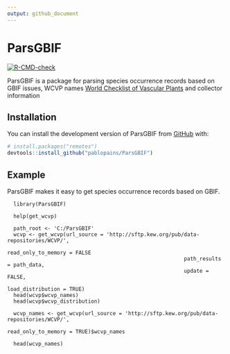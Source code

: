 ```yaml
---
output: github_document
---
```


<!-- README.md is generated from README.Rmd. Please edit that file -->

# ParsGBIF

<!-- badges: start -->
[![R-CMD-check](https://github.com/p/ParsGBIF/pablopains/R-CMD-check/badge.svg)](https://github.com/pablopains/ParsGBIF/actions)
<!-- badges: end -->

ParsGBIF is a package for parsing species occurrence records based on GBIF issues, WCVP names [World Checklist of Vascular Plants](https://powo.science.kew.org//) and collector information 

## Installation

You can install the development version of ParsGBIF from [GitHub](https://github.com/) with:

``` r
# install.packages("remotes")
devtools::install_github("pablopains/ParsGBIF")
```

## Example

ParsGBIF makes it easy to get species occurrence records based on GBIF.

```{r example, eval=FALSE}
  library(ParsGBIF)
  
  help(get_wcvp)

  path_root <- 'C:/ParsGBIF'
  wcvp <- get_wcvp(url_source = 'http://sftp.kew.org/pub/data-repositories/WCVP/',
                                                         read_only_to_memory = FALSE
                                                         path_results = path_data,
                                                         update = FALSE,
                                                         load_distribution = TRUE)
  head(wcvp$wcvp_names)
  head(wcvp$wcvp_distribution)
  
  wcvp_names <- get_wcvp(url_source = 'http://sftp.kew.org/pub/data-repositories/WCVP/',
                                                         read_only_to_memory = TRUE)$wcvp_names
  
  head(wcvp_names)
  

```


